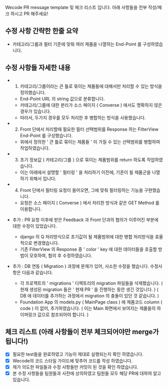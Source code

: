 Wecode PR message template 및 체크 리스트 입니다. 
아래 사항들을 전부 작성/체크 하시고 PR 해주세요!

## 수정 사항 간략한 한줄 요약

- 카테고리/그룹과 필터 기준에 맞춰 여러 제품을 나열하는 End-Point 를 구성하였습니다.

## 수정 사항들 자세한 내용

- 1. 카테고리/그룹이라는 큰 틀로 묶이는 제품들에 대해서만 처리할 수 있는 방식을 정의했습니다.
    - End-Point URL 의 string  값으로 분류합니다.
    - 카테고리/그룹에 대한 분리가 소스 페이지 ( Converse ) 에서도 명확하지 않은 경우가 있습니다.
    - 따라서, 두가지 경우를 모두 처리한 후 병합하는 방식을 사용했습니다.

- 2. Front 단에서 처리할때 필요한 필터 선택범위를 Response 하는 FilterView End-Point 를 구성했습니다.
    - 위에서 정의한 ' 큰 틀로 묶이는 제품들 ' 이 가질 수 있는 선택범위를 병합하여 작업하였습니다.

- 3. 초기 정보값 ( 카테고리/그룹 ) 으로 묶이는 제품범위를 return 하도록 작업하였습니다.
    - 이는 아래에서 설명할 ' 필터링 ' 을 처리하기 이전에, 기준이 될 제품군을 나열하기 위해서 입니다.

- 4. Front 단에서 필터링 요청이 들어오면, 그에 맞춰 필터링하는 기능을 구현했습니다.
    - 요청은 소스 페이지 ( Converse ) 에서 처리한 방식과 같은 GET Method 를 이용합니다.

- 추가 : PR 요청 이후에 받은 Feedback 과 Front 단과의 협의가 이루어진 부분에 대한 수정이 있었습니다.
    - django 의 Q 처리방식으로 초기값이 될 제품범위에 대한 병합 처리방식을 효율적으로 변경했습니다.
    - 기존 FilterView 의 Response 중 ' color ' key 에 대한 데이터들을 호출할 방법이 모호하여, 협의 후 수정하였습니다.

- 추가 : DB 연동 ( Migration ) 과정에 문제가 있어, 사소한 수정을 했습니다. 수정사항은 다음과 같습니다.
    - 각 프로젝트의 ' migrations ' 디렉토리의 migration 파일들을 삭제했습니다.
     ( 현재 생성된 migration 들은 ' 현재 PR ' 을 진행하는 동안 생긴 것입니다. )
     ( DB 에 데이터를 추가하는 과정에서 migration 의 충돌이 있던 것 같습니다. )
    - Foundation App 의 models.py ( MainPage class ) 에 제품코드 column ( code ) 이 없어, 추가하였습니다.
     ( 이는 Main 화면에서 보여지는 제품들의 하이퍼링크 값으로 참조되어야 합니다. )

## 체크 리스트 (아래 사항들이 전부 체크되어야만 merge가 됩니다!)
- [x] 필요한 test들을 완료하였고 기능이 제대로 실행되는지 확인 하였습니다.
- [x] Wecode의 코드 스타일 가이드에 맞추어 코드를 작성 하였습니다.
- [x] 제가 의도한 파일들과 수정 사항들만 커밋이 된 것을 확인 하였습니다.
- [x] 본 수정 사항들을 팀원들과 사전에 상의하였고 팀원들 모두 해당 PR에 대하여 알고 있습니다.
